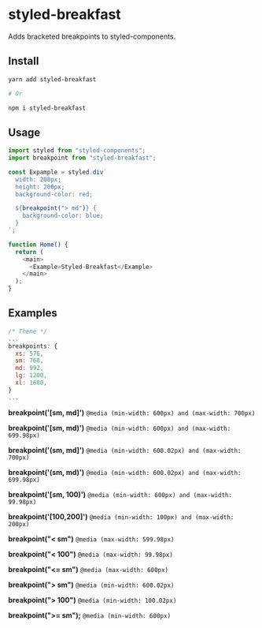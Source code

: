 # styled-breakfast

Adds bracketed breakpoints to styled-components.

## Install

```bash
yarn add styled-breakfast

# Or

npm i styled-breakfast
```

## Usage

```javascript
import styled from "styled-components";
import breakpoint from "styled-breakfast";

const Expample = styled.div`
  width: 200px;
  height: 200px;
  background-color: red;

  ${breakpoint("> md")} {
    background-color: blue;
  }
`;

function Home() {
  return (
    <main>
      <Example>Styled-Breakfast</Example>
    </main>
  );
}
```

## Examples

```javascript
/* Theme */
...
breakpoints: {
  xs: 576,
  sm: 768,
  md: 992,
  lg: 1200,
  xl: 1600,
}
...
```

**breakpoint('[sm, md]')**
`@media (min-width: 600px) and (max-width: 700px)`

**breakpoint('[sm, md)')**
`@media (min-width: 600px) and (max-width: 699.98px)`

**breakpoint('(sm, md]')**
`@media (min-width: 600.02px) and (max-width: 700px)`

**breakpoint('(sm, md)')**
`@media (min-width: 600.02px) and (max-width: 699.98px)`

**breakpoint('[sm, 100)')**
`@media (min-width: 600px) and (max-width: 99.98px)`

**breakpoint('[100,200]')**
`@media (min-width: 100px) and (max-width: 200px)`

**breakpoint("< sm")**
`@media (max-width: 599.98px)`

**breakpoint("< 100")**
`@media (max-width: 99.98px)`

**breakpoint("<= sm")**
`@media (max-width: 600px)`

**breakpoint("> sm")**
`@media (min-width: 600.02px)`

**breakpoint("> 100")**
`@media (min-width: 100.02px)`

**breakpoint(">= sm");**
`@media (min-width: 600px)`
